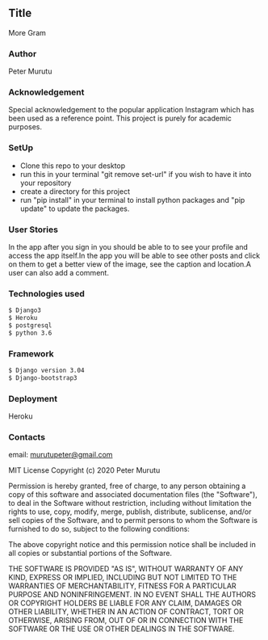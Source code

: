 ## Title
More Gram

### Author
Peter Murutu

### Acknowledgement
Special acknowledgement to the popular application Instagram which has been used as a reference point. This project is purely for academic purposes.

### SetUp
* Clone this repo to your desktop
* run this in your terminal "git remove set-url" if you wish to have it into your repository
* create a directory for this project
* run "pip install" in your terminal to install python packages and "pip update" to update the packages.

### User Stories
In the app after you sign in you should be able to to see your profile and access the app itself.In the app you will be able to see other posts and click on them to get a better view of the image, see the caption and location.A user can also add a comment.

### Technologies used
```sh
$ Django3
$ Heroku
$ postgresql
$ python 3.6
```

### Framework
```sh
$ Django version 3.04
$ Django-bootstrap3

```

### Deployment
Heroku


### Contacts
email: murutupeter@gmail.com

MIT License
Copyright (c) 2020 Peter Murutu

Permission is hereby granted, free of charge, to any person obtaining a copy of this software and associated documentation files (the "Software"), to deal in the Software without restriction, including without limitation the rights to use, copy, modify, merge, publish, distribute, sublicense, and/or sell copies of the Software, and to permit persons to whom the Software is furnished to do so, subject to the following conditions:

The above copyright notice and this permission notice shall be included in all copies or substantial portions of the Software.

THE SOFTWARE IS PROVIDED "AS IS", WITHOUT WARRANTY OF ANY KIND, EXPRESS OR IMPLIED, INCLUDING BUT NOT LIMITED TO THE WARRANTIES OF MERCHANTABILITY, FITNESS FOR A PARTICULAR PURPOSE AND NONINFRINGEMENT. IN NO EVENT SHALL THE AUTHORS OR COPYRIGHT HOLDERS BE LIABLE FOR ANY CLAIM, DAMAGES OR OTHER LIABILITY, WHETHER IN AN ACTION OF CONTRACT, TORT OR OTHERWISE, ARISING FROM, OUT OF OR IN CONNECTION WITH THE SOFTWARE OR THE USE OR OTHER DEALINGS IN THE SOFTWARE.

